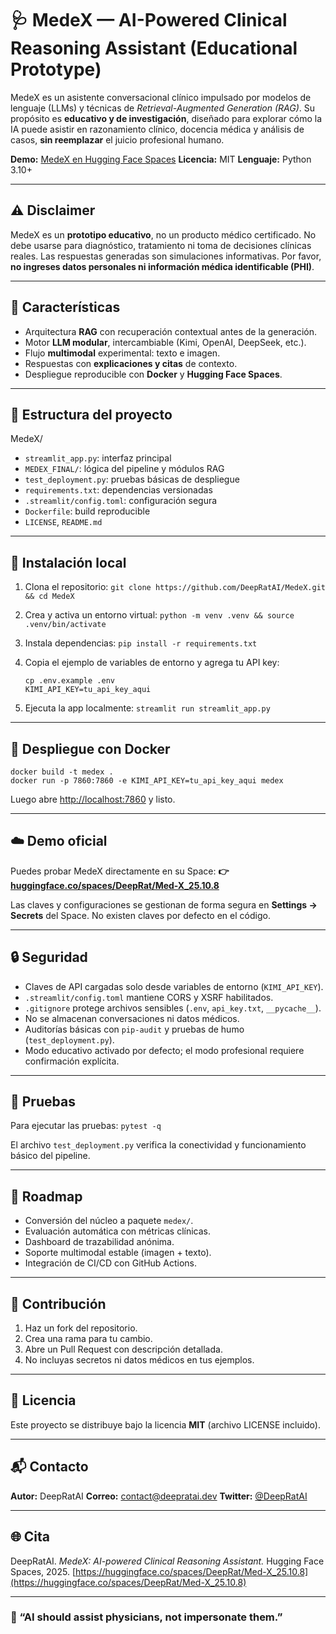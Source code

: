 # 🩺 MedeX — AI-Powered Clinical Reasoning Assistant (Educational Prototype)

MedeX es un asistente conversacional clínico impulsado por modelos de lenguaje (LLMs) y técnicas de *Retrieval-Augmented Generation (RAG)*.
Su propósito es **educativo y de investigación**, diseñado para explorar cómo la IA puede asistir en razonamiento clínico, docencia médica y análisis de casos, **sin reemplazar** el juicio profesional humano.

**Demo:** [MedeX en Hugging Face Spaces](https://huggingface.co/spaces/DeepRat/Med-X_25.10.8)
**Licencia:** MIT
**Lenguaje:** Python 3.10+

---

## ⚠️ Disclaimer

MedeX es un **prototipo educativo**, no un producto médico certificado.
No debe usarse para diagnóstico, tratamiento ni toma de decisiones clínicas reales.
Las respuestas generadas son simulaciones informativas.
Por favor, **no ingreses datos personales ni información médica identificable (PHI)**.

---

## 🚀 Características

* Arquitectura **RAG** con recuperación contextual antes de la generación.
* Motor **LLM modular**, intercambiable (Kimi, OpenAI, DeepSeek, etc.).
* Flujo **multimodal** experimental: texto e imagen.
* Respuestas con **explicaciones y citas** de contexto.
* Despliegue reproducible con **Docker** y **Hugging Face Spaces**.

---

## 🧱 Estructura del proyecto

MedeX/

* `streamlit_app.py`: interfaz principal
* `MEDEX_FINAL/`: lógica del pipeline y módulos RAG
* `test_deployment.py`: pruebas básicas de despliegue
* `requirements.txt`: dependencias versionadas
* `.streamlit/config.toml`: configuración segura
* `Dockerfile`: build reproducible
* `LICENSE`, `README.md`

---

## 🧰 Instalación local

1. Clona el repositorio:
   `git clone https://github.com/DeepRatAI/MedeX.git && cd MedeX`

2. Crea y activa un entorno virtual:
   `python -m venv .venv && source .venv/bin/activate`

3. Instala dependencias:
   `pip install -r requirements.txt`

4. Copia el ejemplo de variables de entorno y agrega tu API key:

   ```
   cp .env.example .env
   KIMI_API_KEY=tu_api_key_aqui
   ```

5. Ejecuta la app localmente:
   `streamlit run streamlit_app.py`

---

## 🐳 Despliegue con Docker

```
docker build -t medex .
docker run -p 7860:7860 -e KIMI_API_KEY=tu_api_key_aqui medex
```

Luego abre [http://localhost:7860](http://localhost:7860) y listo.

---

## ☁️ Demo oficial

Puedes probar MedeX directamente en su Space:
**👉 [huggingface.co/spaces/DeepRat/Med-X_25.10.8](https://huggingface.co/spaces/DeepRat/Med-X_25.10.8)**

Las claves y configuraciones se gestionan de forma segura en **Settings → Secrets** del Space.
No existen claves por defecto en el código.

---

## 🔒 Seguridad

* Claves de API cargadas solo desde variables de entorno (`KIMI_API_KEY`).
* `.streamlit/config.toml` mantiene CORS y XSRF habilitados.
* `.gitignore` protege archivos sensibles (`.env`, `api_key.txt`, `__pycache__`).
* No se almacenan conversaciones ni datos médicos.
* Auditorías básicas con `pip-audit` y pruebas de humo (`test_deployment.py`).
* Modo educativo activado por defecto; el modo profesional requiere confirmación explícita.

---

## 🧪 Pruebas

Para ejecutar las pruebas:
`pytest -q`

El archivo `test_deployment.py` verifica la conectividad y funcionamiento básico del pipeline.

---

## 🧩 Roadmap

* Conversión del núcleo a paquete `medex/`.
* Evaluación automática con métricas clínicas.
* Dashboard de trazabilidad anónima.
* Soporte multimodal estable (imagen + texto).
* Integración de CI/CD con GitHub Actions.

---

## 🤝 Contribución

1. Haz un fork del repositorio.
2. Crea una rama para tu cambio.
3. Abre un Pull Request con descripción detallada.
4. No incluyas secretos ni datos médicos en tus ejemplos.

---

## 📜 Licencia

Este proyecto se distribuye bajo la licencia **MIT** (archivo LICENSE incluido).

---

## 📬 Contacto

**Autor:** DeepRatAI
**Correo:** [contact@deepratai.dev](mailto:contact@deepratai.dev)
**Twitter:** [@DeepRatAI](https://twitter.com/DeepRatAI)

---

## 🌐 Cita

DeepRatAI. *MedeX: AI-powered Clinical Reasoning Assistant.*
Hugging Face Spaces, 2025. [https://huggingface.co/spaces/DeepRat/Med-X_25.10.8](https://huggingface.co/spaces/DeepRat/Med-X_25.10.8)

---

### 🧠 “AI should assist physicians, not impersonate them.”


